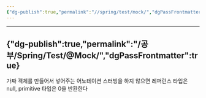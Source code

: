 ```yaml
---
{"dg-publish":true,"permalink":"//spring/test/mock/","dgPassFrontmatter":true}
---
```



---
{"dg-publish":true,"permalink":"/공부/Spring/Test/@Mock/","dgPassFrontmatter":true}
---

가짜 객체를 만들어서 넣어주는 어노테이션
스터빙을 하지 않으면 레퍼런스 타입은 null, primitive 타입은 0을 반환한다
